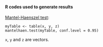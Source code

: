#### R codes used to generate results 

[Mantel-Haenszel test](https://stat.ethz.ch/R-manual/R-devel/library/stats/html/mantelhaen.test.html):
``` {r}
myTable <- table(x, y, z)
mantelhaen.test(myTable, conf.level = 0.95)
```

`x`, `y` and `z` are vectors. 
